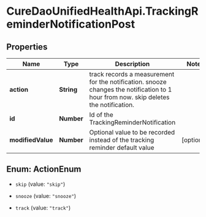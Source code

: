 # CureDaoUnifiedHealthApi.TrackingReminderNotificationPost

## Properties

Name | Type | Description | Notes
------------ | ------------- | ------------- | -------------
**action** | **String** | track records a measurement for the notification.  snooze changes the notification to 1 hour from now. skip deletes the notification. | 
**id** | **Number** | Id of the TrackingReminderNotification | 
**modifiedValue** | **Number** | Optional value to be recorded instead of the tracking reminder default value | [optional] 



## Enum: ActionEnum


* `skip` (value: `"skip"`)

* `snooze` (value: `"snooze"`)

* `track` (value: `"track"`)




